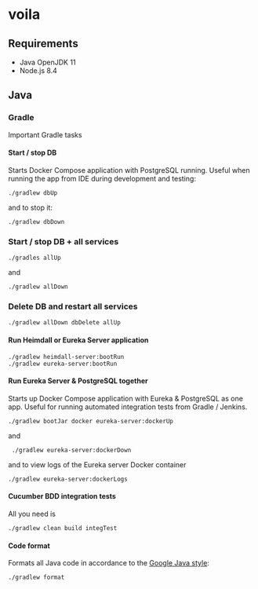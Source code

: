 # voila

## Requirements

* Java OpenJDK 11
* Node.js 8.4

## Java

### Gradle

Important Gradle tasks

#### Start / stop DB

Starts Docker Compose application with PostgreSQL running.
Useful when running the app from IDE during development and testing:

    ./gradlew dbUp
    
and to stop it:

    ./gradlew dbDown    

### Start / stop DB + all services

    ./gradles allUp
    
and

    ./gradlew allDown    
    
### Delete DB and restart all services

    ./gradlew allDown dbDelete allUp    

#### Run Heimdall or Eureka Server application

    ./gradlew heimdall-server:bootRun
    ./gradlew eureka-server:bootRun

#### Run Eureka Server & PostgreSQL together

Starts up Docker Compose application with Eureka & PostgreSQL as one app.
Useful for running automated integration tests from Gradle / Jenkins.
    
    ./gradlew bootJar docker eureka-server:dockerUp
   
and

     ./gradlew eureka-server:dockerDown
     
and to view logs of the Eureka server Docker container

    ./gradlew eureka-server:dockerLogs         

#### Cucumber BDD integration tests

All you need is

    ./gradlew clean build integTest

#### Code format

Formats all Java code in accordance to the [Google Java style](https://google.github.io/styleguide/javaguide.html):

    ./gradlew format
